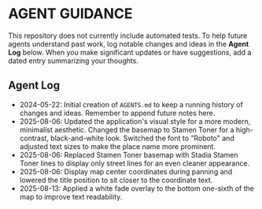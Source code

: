 # AGENT GUIDANCE

This repository does not currently include automated tests. To help future agents understand past work, log notable changes and ideas in the **Agent Log** below. When you make significant updates or have suggestions, add a dated entry summarizing your thoughts.

## Agent Log
- 2024-05-22: Initial creation of `AGENTS.md` to keep a running history of changes and ideas. Remember to append future notes here.
- 2025-08-06: Updated the application's visual style for a more modern, minimalist aesthetic. Changed the basemap to Stamen Toner for a high-contrast, black-and-white look. Switched the font to "Roboto" and adjusted text sizes to make the place name more prominent.
- 2025-08-06: Replaced Stamen Toner basemap with Stadia Stamen Toner lines to display only street lines for an even cleaner appearance.
- 2025-08-06: Display map center coordinates during panning and lowered the title position to sit closer to the coordinate text.
- 2025-08-13: Applied a white fade overlay to the bottom one-sixth of the map to improve text readability.
